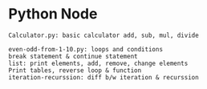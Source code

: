 # Python Node
    Calculator.py: basic calculator add, sub, mul, divide
    
    even-odd-from-1-10.py: loops and conditions
    break statement & continue statement
    list: print elements, add, remove, change elements
    Print tables, reverse loop & function
    iteration-recurssion: diff b/w iteration & recurssion
